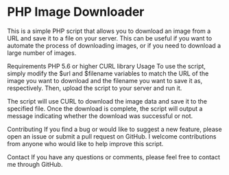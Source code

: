 # PHP Image Downloader
This is a simple PHP script that allows you to download an image from a URL and save it to a file on your server. This can be useful if you want to automate the process of downloading images, or if you need to download a large number of images.

Requirements
PHP 5.6 or higher
CURL library
Usage
To use the script, simply modify the $url and $filename variables to match the URL of the image you want to download and the filename you want to save it as, respectively. Then, upload the script to your server and run it.

The script will use CURL to download the image data and save it to the specified file. Once the download is complete, the script will output a message indicating whether the download was successful or not.

Contributing
If you find a bug or would like to suggest a new feature, please open an issue or submit a pull request on GitHub. I welcome contributions from anyone who would like to help improve this script.

Contact
If you have any questions or comments, please feel free to contact me through GitHub.
